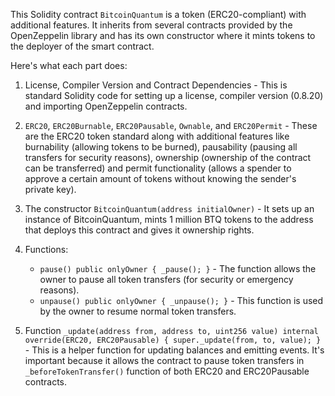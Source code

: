 This Solidity contract `BitcoinQuantum` is a token (ERC20-compliant) with additional features. It inherits from several contracts provided by the OpenZeppelin library and has its own constructor where it mints tokens to the deployer of the smart contract. 

Here's what each part does:

1. License, Compiler Version and Contract Dependencies - This is standard Solidity code for setting up a license, compiler version (0.8.20) and importing OpenZeppelin contracts.

2. `ERC20`, `ERC20Burnable`, `ERC20Pausable`, `Ownable`, and `ERC20Permit` - These are the ERC20 token standard along with additional features like burnability (allowing tokens to be burned), pausability (pausing all transfers for security reasons), ownership (ownership of the contract can be transferred) and permit functionality (allows a spender to approve a certain amount of tokens without knowing the sender's private key).

3. The constructor `BitcoinQuantum(address initialOwner)` - It sets up an instance of BitcoinQuantum, mints 1 million BTQ tokens to the address that deploys this contract and gives it ownership rights.

4. Functions:
   * `pause() public onlyOwner { _pause(); }` - The function allows the owner to pause all token transfers (for security or emergency reasons).
   * `unpause() public onlyOwner { _unpause(); }` - This function is used by the owner to resume normal token transfers.
   
5. Function `_update(address from, address to, uint256 value) internal override(ERC20, ERC20Pausable) { super._update(from, to, value); }` - This is a helper function for updating balances and emitting events. It's important because it allows the contract to pause token transfers in `_beforeTokenTransfer()` function of both ERC20 and ERC20Pausable contracts.